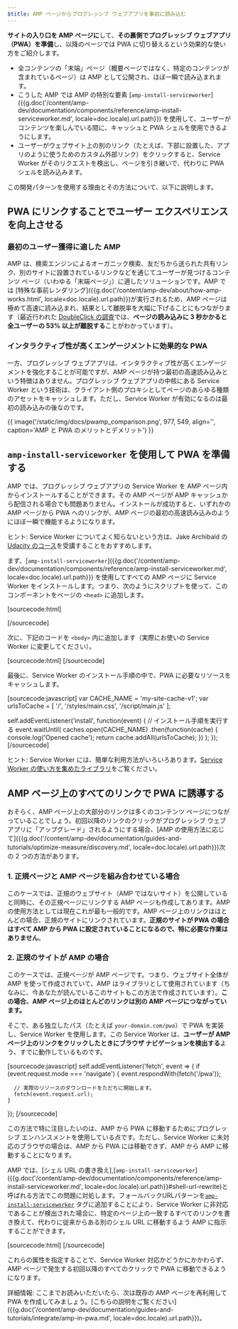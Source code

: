 ```yaml
---
$title: AMP ページからプログレッシブ ウェブアプリを事前に読み込む
---
```


**サイトの入り口を AMP ページに**して、**その裏側でプログレッシブ ウェブアプリ（PWA）を準備**し、以降のページでは PWA に切り替えるという効果的な使い方をご紹介します。

* 全コンテンツの「末端」ページ（概要ページではなく、特定のコンテンツが含まれているページ）は AMP として公開され、ほぼ一瞬で読み込まれます。
* こうした AMP では AMP の特別な要素 [`amp-install-serviceworker`]({{g.doc('/content/amp-dev/documentation/components/reference/amp-install-serviceworker.md', locale=doc.locale).url.path}}) を使用して、ユーザーがコンテンツを楽しんでいる間に、キャッシュと PWA シェルを使用できるようにします。
* ユーザーがウェブサイト上の別のリンク（たとえば、下部に設置した、アプリのように使うためのカスタム外部リンク）をクリックすると、Service Worker がそのリクエストを検出し、ページを引き継いで、代わりに PWA シェルを読み込みます。

この開発パターンを使用する理由とその方法について、以下に説明します。

## PWA にリンクすることでユーザー エクスペリエンスを向上させる

### 最初のユーザー獲得に適した AMP

AMP は、検索エンジンによるオーガニック検索、友だちから送られた共有リンク、別のサイトに設置されているリンクなどを通じてユーザーが見つけるコンテンツ ページ（いわゆる「末端ページ」）に適したソリューションです。AMP では [特殊な事前レンダリング]({{g.doc('/content/amp-dev/about/how-amp-works.html', locale=doc.locale).url.path}})が実行されるため、AMP ページは極めて高速に読み込まれ、結果として離脱率を大幅に下げることにもつながります（最近行われた [DoubleClick の調査](https://www.doubleclickbygoogle.com/articles/mobile-speed-matters/)では、**ページの読み込みに 3 秒かかると全ユーザーの 53% 以上が離脱する**ことがわかっています）。

### インタラクティブ性が高くエンゲージメントに効果的な PWA

一方、プログレッシブ ウェブアプリは、インタラクティブ性が高くエンゲージメントを強化することが可能ですが、AMP ページが持つ最初の高速読み込みという特徴はありません。プログレッシブ ウェブアプリの中核にある Service Worker という技術は、クライアント側のプロキシとしてページのあらゆる種類のアセットをキャッシュします。ただし、Service Worker が有効になるのは最初の読み込みの後なのです。

{{ image('/static/img/docs/pwamp_comparison.png', 977, 549, align='', caption='AMP と PWA のメリットとデメリット') }}

## `amp-install-serviceworker` を使用して PWA を準備する

AMP では、プログレッシブ ウェブアプリの Service Worker を AMP ページ内からインストールすることができます。その AMP ページが AMP キャッシュから配信される場合でも問題ありません。インストールが成功すると、いずれかの AMP ページから PWA へのリンクが、AMP ページの最初の高速読み込みのようにほぼ一瞬で機能するようになります。

ヒント: Service Worker についてよく知らないという方は、Jake Archibald の [Udacity のコース](https://www.udacity.com/course/offline-web-applications--ud899)を受講することをおすすめします。

まず、[`amp-install-serviceworker`]({{g.doc('/content/amp-dev/documentation/components/reference/amp-install-serviceworker.md', locale=doc.locale).url.path}}) を使用してすべての AMP ページに Service Worker をインストールします。つまり、次のようにスクリプトを使って、このコンポーネントをページの `<head>` に追加します。

[sourcecode:html]
<script async custom-element="amp-install-serviceworker"
  src="https://cdn.ampproject.org/v0/amp-install-serviceworker-0.1.js"></script>
[/sourcecode]

次に、下記のコードを `<body>` 内に追加します（実際にお使いの Service Worker に変更してください）。

[sourcecode:html]
<amp-install-serviceworker
      src="https://www.your-domain.com/serviceworker.js"
      layout="nodisplay">
</amp-install-serviceworker>
[/sourcecode]

最後に、Service Worker のインストール手順の中で、PWA に必要なリソースをキャッシュします。

[sourcecode:javascript]
var CACHE_NAME = 'my-site-cache-v1';
var urlsToCache = [
  '/',
  '/styles/main.css',
  '/script/main.js'
];

self.addEventListener('install', function(event) {
  // インストール手順を実行する
  event.waitUntil(
    caches.open(CACHE_NAME)
      .then(function(cache) {
        console.log('Opened cache');
        return cache.addAll(urlsToCache);
      })
  );
});
[/sourcecode]

ヒント: Service Worker には、簡単な利用方法がいろいろあります。[Service Worker の使い方を集めたライブラリ](https://github.com/GoogleChrome/sw-helpers)をご覧ください。

## AMP ページ上のすべてのリンクで PWA に誘導する

おそらく、AMP ページ上の大部分のリンクは多くのコンテンツ ページにつながっていることでしょう。初回以降のリンクのクリックがプログレッシブ ウェブアプリに「アップグレード」されるようにする場合、[AMP の使用方法に応じて]({{g.doc('/content/amp-dev/documentation/guides-and-tutorials/optimize-measure/discovery.md', locale=doc.locale).url.path}})次の 2 つの方法があります。

### 1. 正規ページと AMP ページを組み合わせている場合

このケースでは、正規のウェブサイト（AMP ではないサイト）を公開していると同時に、その正規ページにリンクする AMP ページも作成してあります。AMP の使用方法としては現在これが最も一般的です。AMP ページ上のリンクはほとんどの場合、正規のサイトにリンクされています。**正規のサイトが PWA の場合はすべて AMP から PWA に設定されていることになるので、特に必要な作業はありません**。

### 2. 正規のサイトが AMP の場合

このケースでは、正規ページが AMP ページです。つまり、ウェブサイト全体が AMP を使って作成されていて、AMP はライブラリとして使用されています（ちなみに、今あなたが読んでいるこのサイトもこの方法で作成されています）。**この場合、AMP ページ上のほとんどのリンクは別の AMP ページにつながっています。**

そこで、ある独立したパス（たとえば `your-domain.com/pwa`）で PWA を実装し、Service Worker を使用します。この Service Worker は、**ユーザーが AMP ページ上のリンクをクリックしたときにブラウザ ナビゲーションを検出する**よう、すでに動作しているものです。

[sourcecode:javascript]
self.addEventListener('fetch', event => {
    if (event.request.mode === 'navigate') {
      event.respondWith(fetch('/pwa'));

      // 実際のリソースのダウンロードをただちに開始します。
      fetch(event.request.url);
    }

});
[/sourcecode]

この方法で特に注目したいのは、AMP から PWA に移動するためにプログレッシブ エンハンスメントを使用している点です。ただし、Service Worker に未対応のブラウザの場合は、AMP から PWA には移動できず、AMP から AMP に移動することになります。

AMP では、[シェル URL の書き換え],[`amp-install-serviceworker`]({{g.doc('/content/amp-dev/documentation/components/reference/amp-install-serviceworker.md', locale=doc.locale).url.path}}#shell-url-rewrite)と呼ばれる方法でこの問題に対処します。フォールバックURLパターンを[`amp-install-serviceworker`]({{g.doc('/content/amp-dev/documentation/components/reference/amp-install-serviceworker.md',locale=doc.locale).url.path}}) タグに追加することにより、Service Worker に非対応であることが検出された場合に、特定のページ上の一致するすべてのリンクを書き換えて、代わりに従来からある別のシェル URL に移動するよう AMP に指示することができます。

[sourcecode:html]
<amp-install-serviceworker
      src="https://www.your-domain.com/serviceworker.js"
      layout="nodisplay"
      data-no-service-worker-fallback-url-match=".*"
      data-no-service-worker-fallback-shell-url="https://www.your-domain.com/pwa">
</amp-install-serviceworker>
[/sourcecode]

これらの属性を指定することで、Service Worker 対応かどうかにかかわらず、AMP ページで発生する初回以降のすべてのクリックで PWA に移動できるようになります。

詳細情報: ここまでお読みいただいたら、次は既存の AMP ページを再利用して PWA を作成してみましょう。[こちらの説明をご覧ください]({{g.doc('/content/amp-dev/documentation/guides-and-tutorials/integrate/amp-in-pwa.md', locale=doc.locale).url.path}})。
